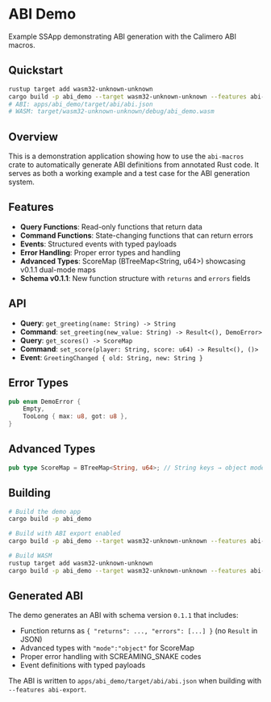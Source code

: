 # ABI Demo

Example SSApp demonstrating ABI generation with the Calimero ABI macros.

## Quickstart

```bash
rustup target add wasm32-unknown-unknown
cargo build -p abi_demo --target wasm32-unknown-unknown --features abi-export
# ABI: apps/abi_demo/target/abi/abi.json
# WASM: target/wasm32-unknown-unknown/debug/abi_demo.wasm
```

## Overview

This is a demonstration application showing how to use the `abi-macros` crate to automatically generate ABI definitions from annotated Rust code. It serves as both a working example and a test case for the ABI generation system.

## Features

- **Query Functions**: Read-only functions that return data
- **Command Functions**: State-changing functions that can return errors
- **Events**: Structured events with typed payloads
- **Error Handling**: Proper error types and handling
- **Advanced Types**: ScoreMap (BTreeMap<String, u64>) showcasing v0.1.1 dual-mode maps
- **Schema v0.1.1**: New function structure with `returns` and `errors` fields

## API

- **Query**: `get_greeting(name: String) -> String`
- **Command**: `set_greeting(new_value: String) -> Result<(), DemoError>`
- **Query**: `get_scores() -> ScoreMap`
- **Command**: `set_score(player: String, score: u64) -> Result<(), ()>`
- **Event**: `GreetingChanged { old: String, new: String }`

## Error Types

```rust
pub enum DemoError {
    Empty,
    TooLong { max: u8, got: u8 },
}
```

## Advanced Types

```rust
pub type ScoreMap = BTreeMap<String, u64>; // String keys → object mode in ABI
```

## Building

```bash
# Build the demo app
cargo build -p abi_demo

# Build with ABI export enabled
cargo build -p abi_demo --target wasm32-unknown-unknown --features abi-export

# Build WASM
rustup target add wasm32-unknown-unknown
cargo build -p abi_demo --target wasm32-unknown-unknown --features abi-export
```

## Generated ABI

The demo generates an ABI with schema version `0.1.1` that includes:

- Function returns as `{ "returns": ..., "errors": [...] }` (no `Result` in JSON)
- Advanced types with `"mode":"object"` for ScoreMap
- Proper error handling with SCREAMING_SNAKE codes
- Event definitions with typed payloads

The ABI is written to `apps/abi_demo/target/abi/abi.json` when building with `--features abi-export`. 